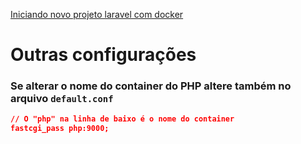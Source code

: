 [Iniciando novo projeto laravel com docker](https://github.com/thiagotrancoso/docker/wiki/Iniciando-novo-projeto-laravel-com-docker)

# Outras configurações
### Se alterar o nome do container do PHP altere também no arquivo `default.conf`

```json
// O "php" na linha de baixo é o nome do container
fastcgi_pass php:9000;
```
